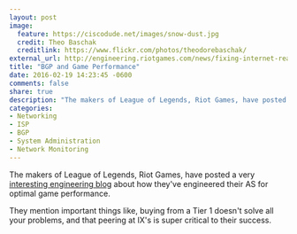 ```yaml
---
layout: post
image:
  feature: https://ciscodude.net/images/snow-dust.jpg
  credit: Theo Baschak
  creditlink: https://www.flickr.com/photos/theodorebaschak/
external_url: http://engineering.riotgames.com/news/fixing-internet-real-time-applications-part-ii
title: "BGP and Game Performance"
date: 2016-02-19 14:23:45 -0600
comments: false
share: true
description: "The makers of League of Legends, Riot Games, have posted a very interesting engineering blog about how they've engineered their AS for optimal game performance."
categories: 
- Networking
- ISP
- BGP
- System Administration
- Network Monitoring
---
```

The makers of League of Legends, Riot Games, have posted a very [interesting engineering blog](http://engineering.riotgames.com/news/fixing-internet-real-time-applications-part-ii) about how they've engineered their AS for optimal game performance.

They mention important things like, buying from a Tier 1 doesn't solve all your problems, and that peering at IX's is super critical to their success. 
